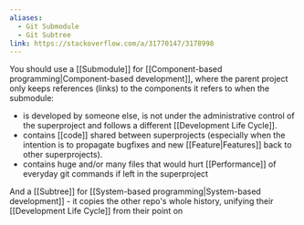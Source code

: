 ```yaml
---
aliases:
  - Git Submodule
  - Git Subtree
link: https://stackoverflow.com/a/31770147/3178998
---
```


You should use a [[Submodule]] for [[Component-based programming|Component-based development]], where the parent project only keeps references (links) to the components it refers to when the submodule:

- is developed by someone else, is not under the administrative control of the superproject and follows a different [[Development Life Cycle]].
- contains [[code]] shared between superprojects (especially when the intention is to propagate bugfixes and new [[Feature|Features]] back to other superprojects).
- contains huge and/or many files that would hurt [[Performance]] of everyday git commands if left in the superproject

And a [[Subtree]] for [[System-based programming|System-based development]] - it copies the other repo's whole history, unifying their [[Development Life Cycle]] from their point on
